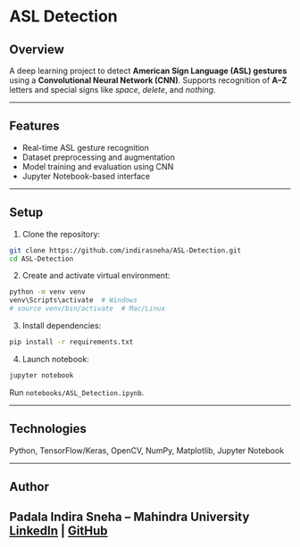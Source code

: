 # **ASL Detection**

## **Overview**

A deep learning project to detect **American Sign Language (ASL) gestures** using a **Convolutional Neural Network (CNN)**.
Supports recognition of **A–Z** letters and special signs like *space*, *delete*, and *nothing*.

---

## **Features**

* Real-time ASL gesture recognition
* Dataset preprocessing and augmentation
* Model training and evaluation using CNN
* Jupyter Notebook-based interface

---

## **Setup**

1. Clone the repository:

```bash
git clone https://github.com/indirasneha/ASL-Detection.git
cd ASL-Detection
```

2. Create and activate virtual environment:

```bash
python -m venv venv
venv\Scripts\activate  # Windows
# source venv/bin/activate  # Mac/Linux
```

3. Install dependencies:

```bash
pip install -r requirements.txt
```

4. Launch notebook:

```bash
jupyter notebook
```

Run `notebooks/ASL_Detection.ipynb`.

---

## **Technologies**

Python, TensorFlow/Keras, OpenCV, NumPy, Matplotlib, Jupyter Notebook

---

## **Author**

**Padala Indira Sneha** – Mahindra University  
[LinkedIn](https://www.linkedin.com/in/indira-sneha-padala-15475328a) | [GitHub](https://github.com/indirasneha)
---

